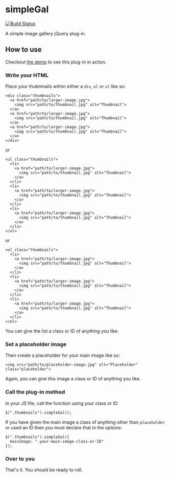 # simpleGal

[![Build Status](https://travis-ci.org/steverydz/simpleGal.png?branch=master)](https://travis-ci.org/steverydz/simpleGal)

A simple image gallery jQuery plug-in.

## How to use

Checkout [the demo](http://steverydz.github.com/simpleGal/demo) to see this plug-in in action.

### Write your HTML

Place your thubmnails within either a `div`, `ol` or `ul` like so:

    <div class="thumbnails">
      <a href="path/to/larger-image.jpg">
        <img src="path/to/thumbnail.jpg" alt="Thumbnail">
      </a>
      <a href="path/to/larger-image.jpg">
        <img src="path/to/thumbnail.jpg" alt="Thumbnail">
      </a>
      <a href="path/to/larger-image.jpg">
        <img src="path/to/thumbnail.jpg" alt="Thumbnail">
      </a>
    </div>

or

    <ul class="thumbnails">
      <li>
        <a href="path/to/larger-image.jpg">
          <img src="path/to/thumbnail.jpg" alt="Thumbnail">
        </a>
      </li>
      <li>
        <a href="path/to/larger-image.jpg">
          <img src="path/to/thumbnail.jpg" alt="Thumbnail">
        </a>
      </li>
      <li>
        <a href="path/to/larger-image.jpg">
          <img src="path/to/thumbnail.jpg" alt="Thumbnail">
        </a>
      </li>
    </ul>

or

    <ol class="thumbnails">
      <li>
        <a href="path/to/larger-image.jpg">
          <img src="path/to/thumbnail.jpg" alt="Thumbnail">
        </a>
      </li>
      <li>
        <a href="path/to/larger-image.jpg">
          <img src="path/to/thumbnail.jpg" alt="Thumbnail">
        </a>
      </li>
      <li>
        <a href="path/to/larger-image.jpg">
          <img src="path/to/thumbnail.jpg" alt="Thumbnail">
        </a>
      </li>
    </ol>

You can give the list a class or ID of anything you like.

### Set a placeholder image

Then create a placeholder for your main image like so:

    <img src="path/to/placeholder-image.jpg" alt="Placeholder" class="placeholder">

Again, you can give this image a class or ID of anything you like.

### Call the plug-in method

In your JS file, call the function using your class or ID:

    $(".thumbnails").simpleGal();

If you have given the main image a class of anything other than `placeholder` or used an ID then you must declare that in the options:

    $(".thumbnails").simpleGal({
      mainImage: ".your-main-image-class-or-ID"
    });

### Over to you

That's it. You should be ready to roll.
